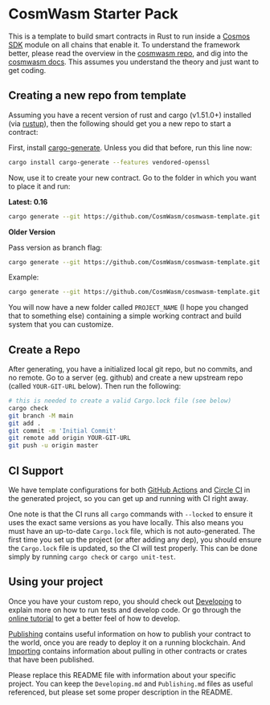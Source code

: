 # CosmWasm Starter Pack

This is a template to build smart contracts in Rust to run inside a
[Cosmos SDK](https://github.com/cosmos/cosmos-sdk) module on all chains that
enable it. To understand the framework better, please read the overview in the
[cosmwasm repo](https://github.com/CosmWasm/cosmwasm/blob/master/README.md), and
dig into the [cosmwasm docs](https://www.cosmwasm.com). This assumes you
understand the theory and just want to get coding.

## Creating a new repo from template

Assuming you have a recent version of rust and cargo (v1.51.0+) installed (via
[rustup](https://rustup.rs/)), then the following should get you a new repo to
start a contract:

First, install
[cargo-generate](https://github.com/ashleygwilliams/cargo-generate). Unless you
did that before, run this line now:

```sh
cargo install cargo-generate --features vendored-openssl
```

Now, use it to create your new contract. Go to the folder in which you want to
place it and run:

**Latest: 0.16**

```sh
cargo generate --git https://github.com/CosmWasm/cosmwasm-template.git --name PROJECT_NAME
```

**Older Version**

Pass version as branch flag:

```sh
cargo generate --git https://github.com/CosmWasm/cosmwasm-template.git --branch <version> --name PROJECT_NAME
```

Example:

```sh
cargo generate --git https://github.com/CosmWasm/cosmwasm-template.git --branch 0.14 --name PROJECT_NAME
```

You will now have a new folder called `PROJECT_NAME` (I hope you changed that to
something else) containing a simple working contract and build system that you
can customize.

## Create a Repo

After generating, you have a initialized local git repo, but no commits, and no
remote. Go to a server (eg. github) and create a new upstream repo (called
`YOUR-GIT-URL` below). Then run the following:

```sh
# this is needed to create a valid Cargo.lock file (see below)
cargo check
git branch -M main
git add .
git commit -m 'Initial Commit'
git remote add origin YOUR-GIT-URL
git push -u origin master
```

## CI Support

We have template configurations for both
[GitHub Actions](.github/workflows/Basic.yml) and
[Circle CI](.circleci/config.yml) in the generated project, so you can get up
and running with CI right away.

One note is that the CI runs all `cargo` commands with `--locked` to ensure it
uses the exact same versions as you have locally. This also means you must have
an up-to-date `Cargo.lock` file, which is not auto-generated. The first time you
set up the project (or after adding any dep), you should ensure the `Cargo.lock`
file is updated, so the CI will test properly. This can be done simply by
running `cargo check` or `cargo unit-test`.

## Using your project

Once you have your custom repo, you should check out
[Developing](./Developing.md) to explain more on how to run tests and develop
code. Or go through the [online tutorial](https://docs.cosmwasm.com/) to get a
better feel of how to develop.

[Publishing](./Publishing.md) contains useful information on how to publish your
contract to the world, once you are ready to deploy it on a running blockchain.
And [Importing](./Importing.md) contains information about pulling in other
contracts or crates that have been published.

Please replace this README file with information about your specific project.
You can keep the `Developing.md` and `Publishing.md` files as useful referenced,
but please set some proper description in the README.
